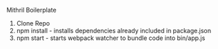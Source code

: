Mithril Boilerplate

1. Clone Repo
2. npm install - installs dependencies already included in package.json
3. npm start - starts webpack watcher to bundle code into bin/app.js
